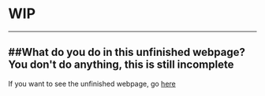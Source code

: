 # WIP
-----
##What do you do in this unfinished webpage?
You don't do anything, this is still incomplete
-----
If you want to see the unfinished webpage, go [here](https://htmlpreview.github.io/?https://github.com/Titanium-Programming/WIP/blob/master/index.html)
